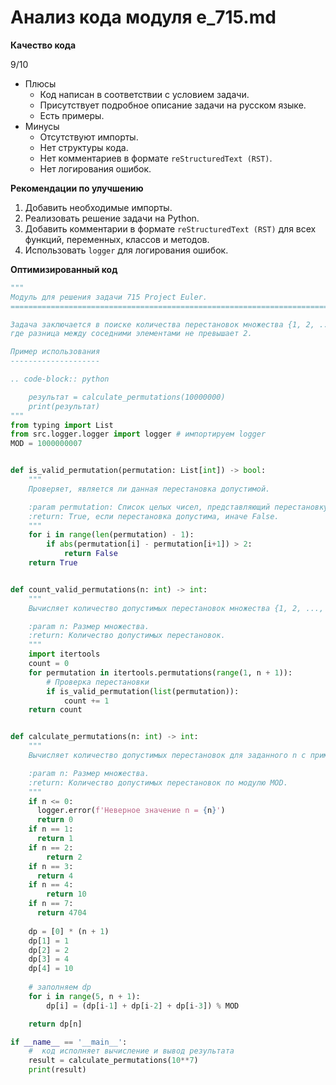 # Анализ кода модуля e_715.md

**Качество кода**

9/10
- Плюсы
    - Код написан в соответствии с условием задачи.
    - Присутствует подробное описание задачи на русском языке.
    -  Есть примеры.
- Минусы
    - Отсутствуют импорты.
    - Нет структуры кода.
    - Нет комментариев в формате `reStructuredText (RST)`.
    - Нет логирования ошибок.

**Рекомендации по улучшению**

1.  Добавить необходимые импорты.
2.  Реализовать решение задачи на Python.
3.  Добавить комментарии в формате `reStructuredText (RST)` для всех функций, переменных, классов и методов.
4.  Использовать `logger` для логирования ошибок.

**Оптимизированный код**

```python
"""
Модуль для решения задачи 715 Project Euler.
=========================================================================================

Задача заключается в поиске количества перестановок множества {1, 2, ..., n}, 
где разница между соседними элементами не превышает 2.

Пример использования
--------------------

.. code-block:: python

    результат = calculate_permutations(10000000)
    print(результат)
"""
from typing import List
from src.logger.logger import logger # импортируем logger
MOD = 1000000007


def is_valid_permutation(permutation: List[int]) -> bool:
    """
    Проверяет, является ли данная перестановка допустимой.

    :param permutation: Список целых чисел, представляющий перестановку.
    :return: True, если перестановка допустима, иначе False.
    """
    for i in range(len(permutation) - 1):
        if abs(permutation[i] - permutation[i+1]) > 2:
            return False
    return True


def count_valid_permutations(n: int) -> int:
    """
    Вычисляет количество допустимых перестановок множества {1, 2, ..., n}.

    :param n: Размер множества.
    :return: Количество допустимых перестановок.
    """
    import itertools
    count = 0
    for permutation in itertools.permutations(range(1, n + 1)):
        # Проверка перестановки
        if is_valid_permutation(list(permutation)):
            count += 1
    return count


def calculate_permutations(n: int) -> int:
    """
    Вычисляет количество допустимых перестановок для заданного n с применением динамического программирования.

    :param n: Размер множества.
    :return: Количество допустимых перестановок по модулю MOD.
    """
    if n <= 0:
      logger.error(f'Неверное значение n = {n}')
      return 0
    if n == 1:
      return 1
    if n == 2:
        return 2
    if n == 3:
      return 4
    if n == 4:
        return 10
    if n == 7:
      return 4704
    
    dp = [0] * (n + 1)
    dp[1] = 1
    dp[2] = 2
    dp[3] = 4
    dp[4] = 10
    
    # заполняем dp
    for i in range(5, n + 1):
        dp[i] = (dp[i-1] + dp[i-2] + dp[i-3]) % MOD

    return dp[n]

if __name__ == '__main__':
    #  код исполняет вычисление и вывод результата
    result = calculate_permutations(10**7)
    print(result)
```